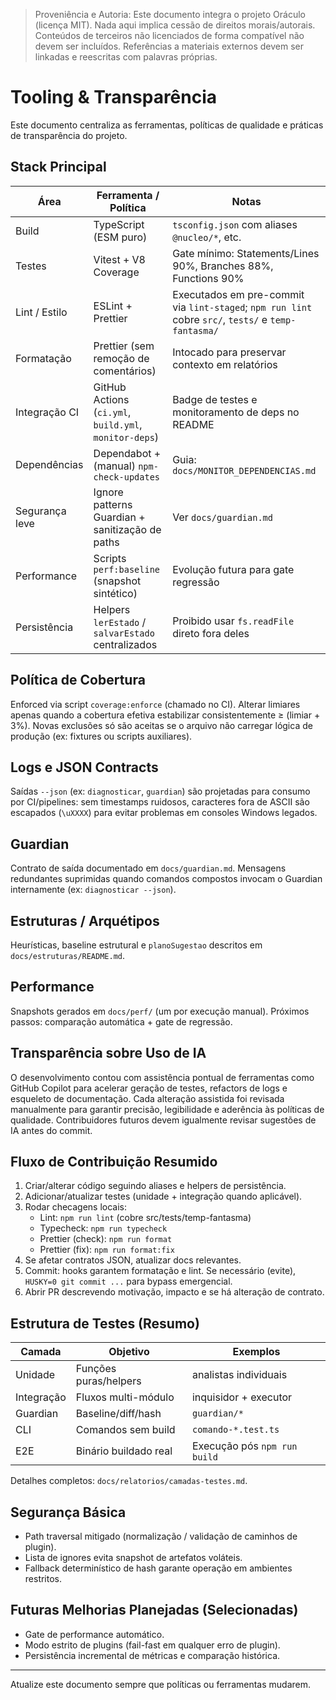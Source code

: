 > Proveniência e Autoria: Este documento integra o projeto Oráculo (licença MIT).
> Nada aqui implica cessão de direitos morais/autorais.
> Conteúdos de terceiros não licenciados de forma compatível não devem ser incluídos.
> Referências a materiais externos devem ser linkadas e reescritas com palavras próprias.

# Tooling & Transparência

Este documento centraliza as ferramentas, políticas de qualidade e práticas de transparência do projeto.

## Stack Principal

| Área           | Ferramenta / Política                                  | Notas                                                                                                |
| -------------- | ------------------------------------------------------ | ---------------------------------------------------------------------------------------------------- |
| Build          | TypeScript (ESM puro)                                  | `tsconfig.json` com aliases `@nucleo/*`, etc.                                                        |
| Testes         | Vitest + V8 Coverage                                   | Gate mínimo: Statements/Lines 90%, Branches 88%, Functions 90%                                       |
| Lint / Estilo  | ESLint + Prettier                                      | Executados em pre-commit via `lint-staged`; `npm run lint` cobre `src/`, `tests/` e `temp-fantasma/` |
| Formatação     | Prettier (sem remoção de comentários)                  | Intocado para preservar contexto em relatórios                                                       |
| Integração CI  | GitHub Actions (`ci.yml`, `build.yml`, `monitor-deps`) | Badge de testes e monitoramento de deps no README                                                    |
| Dependências   | Dependabot + (manual) `npm-check-updates`              | Guia: `docs/MONITOR_DEPENDENCIAS.md`                                                                 |
| Segurança leve | Ignore patterns Guardian + sanitização de paths        | Ver `docs/guardian.md`                                                                               |
| Performance    | Scripts `perf:baseline` (snapshot sintético)           | Evolução futura para gate regressão                                                                  |
| Persistência   | Helpers `lerEstado` / `salvarEstado` centralizados     | Proibido usar `fs.readFile` direto fora deles                                                        |

## Política de Cobertura

Enforced via script `coverage:enforce` (chamado no CI). Alterar limiares apenas quando a cobertura efetiva estabilizar consistentemente ≥ (limiar + 3%). Novas exclusões só são aceitas se o arquivo não carregar lógica de produção (ex: fixtures ou scripts auxiliares).

## Logs e JSON Contracts

Saídas `--json` (ex: `diagnosticar`, `guardian`) são projetadas para consumo por CI/pipelines: sem timestamps ruidosos, caracteres fora de ASCII são escapados (`\uXXXX`) para evitar problemas em consoles Windows legados.

## Guardian

Contrato de saída documentado em `docs/guardian.md`. Mensagens redundantes suprimidas quando comandos compostos invocam o Guardian internamente (ex: `diagnosticar --json`).

## Estruturas / Arquétipos

Heurísticas, baseline estrutural e `planoSugestao` descritos em `docs/estruturas/README.md`.

## Performance

Snapshots gerados em `docs/perf/` (um por execução manual). Próximos passos: comparação automática + gate de regressão.

## Transparência sobre Uso de IA

O desenvolvimento contou com assistência pontual de ferramentas como GitHub Copilot para acelerar geração de testes, refactors de logs e esqueleto de documentação. Cada alteração assistida foi revisada manualmente para garantir precisão, legibilidade e aderência às políticas de qualidade. Contribuidores futuros devem igualmente revisar sugestões de IA antes do commit.

## Fluxo de Contribuição Resumido

1. Criar/alterar código seguindo aliases e helpers de persistência.
2. Adicionar/atualizar testes (unidade + integração quando aplicável).
3. Rodar checagens locais:
   - Lint: `npm run lint` (cobre src/tests/temp-fantasma)
   - Typecheck: `npm run typecheck`
   - Prettier (check): `npm run format`
   - Prettier (fix): `npm run format:fix`
4. Se afetar contratos JSON, atualizar docs relevantes.
5. Commit: hooks garantem formatação e lint. Se necessário (evite), `HUSKY=0 git commit ...` para bypass emergencial.
6. Abrir PR descrevendo motivação, impacto e se há alteração de contrato.

## Estrutura de Testes (Resumo)

| Camada     | Objetivo              | Exemplos                     |
| ---------- | --------------------- | ---------------------------- |
| Unidade    | Funções puras/helpers | analistas individuais        |
| Integração | Fluxos multi-módulo   | inquisidor + executor        |
| Guardian   | Baseline/diff/hash    | `guardian/*`                 |
| CLI        | Comandos sem build    | `comando-*.test.ts`          |
| E2E        | Binário buildado real | Execução pós `npm run build` |

Detalhes completos: `docs/relatorios/camadas-testes.md`.

## Segurança Básica

- Path traversal mitigado (normalização / validação de caminhos de plugin).
- Lista de ignores evita snapshot de artefatos voláteis.
- Fallback determinístico de hash garante operação em ambientes restritos.

## Futuras Melhorias Planejadas (Selecionadas)

- Gate de performance automático.
- Modo estrito de plugins (fail-fast em qualquer erro de plugin).
- Persistência incremental de métricas e comparação histórica.

---

Atualize este documento sempre que políticas ou ferramentas mudarem.

